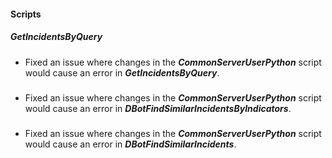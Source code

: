 
#### Scripts

##### GetIncidentsByQuery

- Fixed an issue where changes in the ***CommonServerUserPython*** script would cause an error in ***GetIncidentsByQuery***.

##### 

- Fixed an issue where changes in the ***CommonServerUserPython*** script would cause an error in ***DBotFindSimilarIncidentsByIndicators***.

##### 

- Fixed an issue where changes in the ***CommonServerUserPython*** script would cause an error in ***DBotFindSimilarIncidents***.
